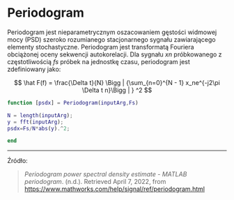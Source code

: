 # Periodogram

Periodogram jest nieparametrycznym oszacowaniem gęstości widmowej mocy (PSD) szeroko rozumianego stacjonarnego sygnału zawiarającego elementy stochastyczne. Periodogram jest transformatą Fouriera obciążonej oceny sekwencji autokorelacji. Dla sygnału $xn$ próbkowanego z częstotliwością $fs$ próbek na jednostkę czasu, periodogram jest zdefiniowany jako:

$$
\hat F(f) = \frac{\Delta t}{N} \Bigg | {\sum_{n=0}^{N - 1} x_ne^{-j2\pi \Delta t n}\Bigg | } ^2
$$

```matlab
function [psdx] = Periodogram(inputArg,Fs)

N = length(inputArg);
y = fft(inputArg);
psdx=Fs/N*abs(y).^2;

end
```

---

Źródło:

> *Periodogram power spectral density estimate - MATLAB periodogram*. (n.d.). Retrieved April 7, 2022, from https://www.mathworks.com/help/signal/ref/periodogram.html


